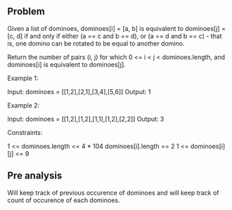 ## Problem

Given a list of dominoes, dominoes[i] = [a, b] is equivalent to dominoes[j] = [c, d] if and only if either (a == c and b == d), or (a == d and b == c) - that is, one domino can be rotated to be equal to another domino.

Return the number of pairs (i, j) for which 0 <= i < j < dominoes.length, and dominoes[i] is equivalent to dominoes[j].



Example 1:

Input: dominoes = [[1,2],[2,1],[3,4],[5,6]]
Output: 1

Example 2:

Input: dominoes = [[1,2],[1,2],[1,1],[1,2],[2,2]]
Output: 3



Constraints:

1 <= dominoes.length <= 4 \* 104
dominoes[i].length == 2
1 <= dominoes[i][j] <= 9

## Pre analysis

Will keep track of previous occurence of dominoes and will keep track of count of occurence of each dominoes.
